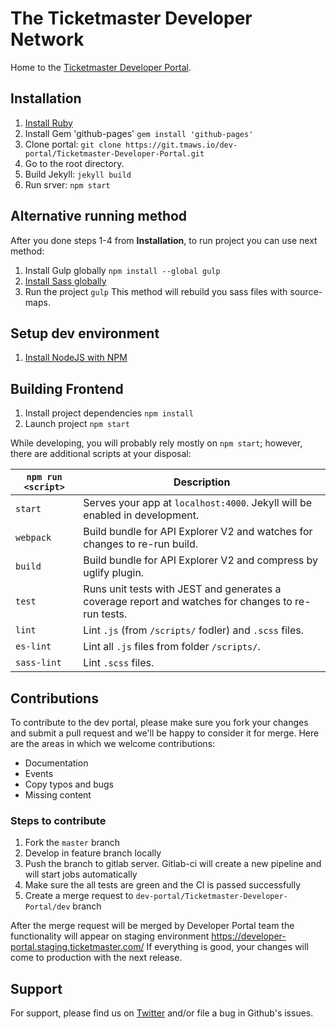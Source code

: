 # The Ticketmaster Developer Network

Home to the [Ticketmaster Developer Portal](http://developer.ticketmaster.com/).

## Installation

1. [Install Ruby](http://rubyinstaller.org/)
2. Install Gem 'github-pages' `gem install 'github-pages'`
3. Clone portal:  `git clone https://git.tmaws.io/dev-portal/Ticketmaster-Developer-Portal.git`
4. Go to the root directory.
5. Build Jekyll: `jekyll build`
5. Run srver: `npm start`

## Alternative running method

After you done steps 1-4 from **Installation**, to run project you can use next method:

1. Install Gulp globally `npm install --global gulp`
2. [Install Sass globally](http://sass-lang.com/install)
3. Run the project `gulp`
This method will rebuild you sass files with source-maps.

## Setup dev environment

1. [Install NodeJS with NPM](https://nodejs.org/uk/)

## Building Frontend

1. Install project dependencies `npm install`
2. Launch project `npm start`

While developing, you will probably rely mostly on `npm start`; however, there are additional scripts at your disposal:

|`npm run <script>`|Description|
|------------------|-----------|
|`start`|Serves your app at `localhost:4000`. Jekyll will be enabled in development.|
|`webpack`|Build bundle for API Explorer V2 and watches for changes to re-run build.|
|`build`|Build bundle for API Explorer V2 and compress by uglify plugin.|
|`test`|Runs unit tests with JEST and generates a coverage report and watches for changes to re-run tests.|
|`lint`|Lint `.js` (from `/scripts/` fodler) and `.scss` files.|
|`es-lint`|Lint all `.js` files from folder `/scripts/`.|
|`sass-lint`|Lint `.scss` files.|

## Contributions

To contribute to the dev portal, please make sure you fork your changes and submit a pull request and we'll be happy to consider it for merge. Here are the areas in which we welcome contributions:

* Documentation
* Events
* Copy typos and bugs
* Missing content

### Steps to contribute
1. Fork the `master` branch
2. Develop in feature branch locally
3. Push the branch to gitlab server. Gitlab-ci will create a new pipeline and will start jobs  automatically
4. Make sure the all tests are green and the CI is passed successfully
5. Create a merge request to `dev-portal/Ticketmaster-Developer-Portal/dev` branch

After the merge request will be merged by Developer Portal team the functionality will appear on staging environment https://developer-portal.staging.ticketmaster.com/
If everything is good, your changes will come to production with the next release.

## Support

For support, please find us on [Twitter](http://www.twitter.com/tmastertech) and/or file a bug in Github's issues.
